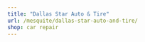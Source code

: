```yaml
---
title: "Dallas Star Auto & Tire"
url: /mesquite/dallas-star-auto-and-tire/
shop: car repair
---
```

